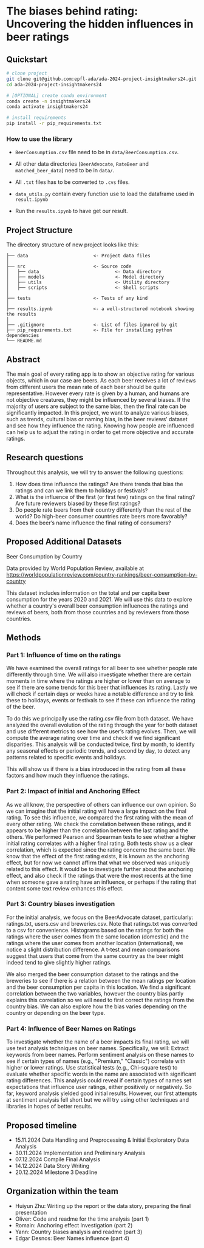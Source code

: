 # The biases behind rating: Uncovering the hidden influences in beer ratings

## Quickstart

```bash
# clone project
git clone git@github.com:epfl-ada/ada-2024-project-insightmakers24.git
cd ada-2024-project-insightmakers24

# [OPTIONAL] create conda environment
conda create -n insightmakers24
conda activate insightmakers24

# install requirements
pip install -r pip_requirements.txt
```

### How to use the library

- `BeerConsumption.csv` file need to be in `data/BeerConsumption.csv`.

- All other data directories (`BeerAdvocate`, `RateBeer` and `matched_beer_data`) need to be in `data/`.

- All `.txt` files has to be converted to `.cvs` files.

- `data_utils.py` contain every function use to load the dataframe used in `result.ipynb`

- Run the `results.ipynb` to have get our result.


## Project Structure

The directory structure of new project looks like this:

```
├── data                        <- Project data files
│
├── src                         <- Source code
│   ├── data                            <- Data directory
│   ├── models                          <- Model directory
│   ├── utils                           <- Utility directory
│   ├── scripts                         <- Shell scripts
│
├── tests                       <- Tests of any kind
│
├── results.ipynb               <- a well-structured notebook showing the results
│
├── .gitignore                  <- List of files ignored by git
├── pip_requirements.txt        <- File for installing python dependencies
└── README.md
```

## Abstract

The main goal of every rating app is to show an objective rating for various objects, which in our case are beers. As each beer receives a lot of reviews from different users the mean rate of each beer should be quite representative. However every rate is given by a human, and humans are not objective creatures, they might be influenced by several biases. If the majority of users are subject to the same bias, then the final rate can be significantly impacted. In this project, we want to analyze various biases, such as trends, cultural bias or naming bias, in the beer reviews’ dataset and see how they influence the rating. Knowing how people are influenced can help us to adjust the rating in order to get more objective and accurate ratings.

## Research questions

Throughout this analysis, we will try to answer the following questions:

1. How does time influence the ratings? Are there trends that bias the ratings and can we link them to holidays or festivals?
2. What is the influence of the first (or first few) ratings on the final rating? Are future reviewers biased by these first ratings?
3. Do people rate beers from their country differently than the rest of the world? Do high-beer consumer countries rate beers more favorably?
4. Does the beer’s name influence the final rating of consumers?

## Proposed Additional Datasets

Beer Consumption by Country

Data provided by World Population Review, available at https://worldpopulationreview.com/country-rankings/beer-consumption-by-country

This dataset includes information on the total and per capita beer consumption for the years 2020 and 2021.
We will use this data to explore whether a country's overall beer consumption influences the ratings and reviews of beers, both from those countries and by reviewers from those countries.


## Methods

### Part 1: Influence of time on the ratings

We have examined the overall ratings for all beer to see whether people rate differently through time. We will also investigate whether there are certain moments in time where the ratings are higher or lower than on average to see if there are some trends for this beer that influences its rating. Lastly we will check if certain days or weeks have a notable difference and try to link these to holidays, events or festivals to see if these can influence the rating of the beer.

To do this we principally use the rating.csv file from both dataset. We have analyzed the overall evolution of the rating through the year for both dataset and use different metrics to see how the user’s rating evolves. Then, we will compute the average rating over time and check if we find significant disparities. This analysis will be conducted twice, first by month, to identify any seasonal effects or periodic trends, and second by day, to detect any patterns related to specific events and holidays. 

This will show us if there is a bias introduced in the rating from all these factors and how much they influence the ratings.

### Part 2: Impact of initial and Anchoring Effect 

As we all know, the perspective of others can influence our own opinion. So we can imagine that the initial rating will have a large impact on the final rating.
To see this influence, we compared the first rating with the mean of every other rating. We check the correlation between these ratings, and it appears to be higher than the correlation between the last rating and the others.
We performed Pearson and Spearman tests to see whether a higher initial rating correlates with a higher final rating. Both tests show us a clear correlation, which is expected since the rating concerne the same beer. We know that the effect of the first rating exists, it is known as  the anchoring effect, but for now we cannot affirm that what we observed was uniquely related to this effect. 
It would be to investigate further about the anchoring effect, and also check if the ratings that were the most recents at the time when someone gave a rating have an influence, or perhaps if the rating that content some text review enhances this effect.

### Part 3: Country biases investigation

For the initial analysis, we focus on the BeerAdvocate dataset, particularly: ratings.txt, users.csv and breweries.csv. Note that ratings.txt was converted to a csv for convenience. 
Histograms based on the ratings for both the ratings where the user comes from the same location (domestic) and the ratings where the user comes from another location (international), we notice a slight distribution difference. A t-test and mean comparisons suggest that users that come from the same country as the beer might indeed tend to give slightly higher ratings.

We also merged the beer consumption dataset to the ratings and the breweries to see if there is a relation between the mean ratings per location and the beer consumption per capita in this location. We find a significant correlation between the two variables, however the country bias partly explains this correlation so we will need to first correct the ratings from the country bias. We can also explore how the bias varies depending on the country or depending on the beer type.

### Part 4: Influence of Beer Names on Ratings

To investigate whether the name of a beer impacts its final rating, we will use text analysis techniques on beer names. Specifically, we will: Extract keywords from beer names. Perform sentiment analysis on these names to see if certain types of names (e.g., "Premium," "Classic") correlate with higher or lower ratings. Use statistical tests (e.g., Chi-square test) to evaluate whether specific words in the name are associated with significant rating differences. This analysis could reveal if certain types of names set expectations that influence user ratings, either positively or negatively. So far, keyword analysis yielded good initial results. However, our first attempts at sentiment analysis fell short but we will try using other techniques and libraries in hopes of better results.



## Proposed timeline

- 15.11.2024 Data Handling and Preprocessing & Initial Exploratory Data Analysis
- 30.11.2024 Implementation and Preliminary Analysis
- 07.12.2024 Compile Final Analysis
- 14.12.2024 Data Story Writing
- 20.12.2024 Milestone 3 Deadline


## Organization within the team

- Huiyun Zhu: Writing up the report or the data story, preparing the final presentation
- Oliver: Code and readme for the time analysis (part 1)
- Romain: Anchoring effect Investigation (part 2)
- Yann: Country biases analysis and readme (part 3)
- Edgar Desnos: Beer Names influence (part 4)
